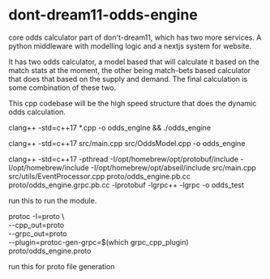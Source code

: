 # dont-dream11-odds-engine

core odds calculator part of don't-dream11, which has two more services. A python middleware with modelling logic and a nextjs system for website.

It has two odds calculator, a model based that will calculate it based on the match stats at the moment, the other being match-bets based calculator that does that based on
the supply and demand. The final calculation is some combination of these two.

This cpp codebase will be the high speed structure that does the dynamic odds calculation.


clang++ -std=c++17 *.cpp -o odds_engine && ./odds_engine

clang++ -std=c++17 src/main.cpp src/OddsModel.cpp -o odds_engine

clang++ -std=c++17 -pthread -I/opt/homebrew/opt/protobuf/include -I/opt/homebrew/include -I/opt/homebrew/opt/abseil/include src/main.cpp  src/utils/EventProcessor.cpp proto/odds_engine.pb.cc  proto/odds_engine.grpc.pb.cc  -lprotobuf -lgrpc++ -lgrpc -o odds_test

run this to run the module. 



protoc -I=proto \                                                    
  --cpp_out=proto \
  --grpc_out=proto \
  --plugin=protoc-gen-grpc=$(which grpc_cpp_plugin) \
  proto/odds_engine.proto

  run this for proto file generation